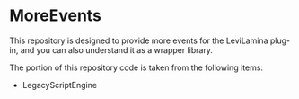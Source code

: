 # MoreEvents


This repository is designed to provide more events for the LeviLamina plug-in, and you can also understand it as a wrapper library.


The portion of this repository code is taken from the following items:

- LegacyScriptEngine